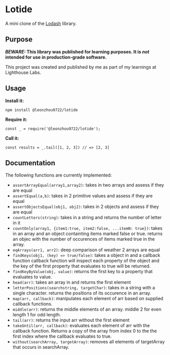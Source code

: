# Lotide

A mini clone of the [Lodash](https://lodash.com) library.

## Purpose

**_BEWARE:_ This library was published for learning purposes. It is _not_ intended for use in production-grade software.**

This project was created and published by me as part of my learnings at Lighthouse Labs. 

## Usage

**Install it:**

`npm install @leonzhou9722/lotide`

**Require it:**

`const _ = require('@leonzhou9722/lotide');`

**Call it:**

`const results = _.tail([1, 2, 3]) // => [2, 3]`

## Documentation

The following functions are currently implemented:

* `assertArrayEqual(array1,array2)`: takes in two arrays and assess if they are equal
* `assertEqual(a,b)`: takes in 2 primitive values and assess if they are equal
* `assertObjectsEqual(obj1, obj2)`: takes in 2 objects and assess if they are equal
* `countLetters(string)`: takes in a string and returns the number of letter in it
* `countOnly(array1, {item1:true, item2:false, ...itemN: true})`: takes in an array and an object containting items marked false or true. returns an objec with the number of occurences of items marked true in the array.
* `eqArrays(arr1, arr2)`: deep comparison of weather 2 arrays are equal
* `findKeys(obj1, (key) => true/false)`: takes a object in and a callback function callback function will inspect each property of the object and the key of the first property that evaluates to true will be returned.
* `findKeyByValue(obj, value)`: returns the first key to a property that evaluates to value.
* `head(arr)`: takes an array in and returns the first element
* `letterPositions(searchstring, targetChar)`: takes in a string with a single character. returns the positions of its occurence in an array.
* `map(arr, callback)`: manipulates each element of arr based on supplied callback functions. 
* `middle(arr)`: returns the middle elements of an array. middle 2 for even length 1 for odd length.
* `tail(arr)`: returns the input arr without the first element
* `takeUntil(arr, callback)`: evaluates each element of arr with the callback function. Returns a copy of the array from index 0 to the the first index where the callback evaluates to true.
* `without(searchArray, targetArray)`: removes all elements of targetArray that occurs in searchArray. 
